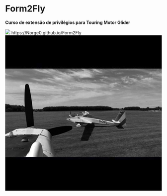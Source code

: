 # Form2Fly
<B>Curso de extensão de privilégios para Touring Motor Glider</B><br>
<p></p>
<img src="fundo-fb2.jpg">
https://Norge0.github.io/Form2Fly
<br>
<img src="img/hqdefault.jpg" alt="image" width="" height="500">
